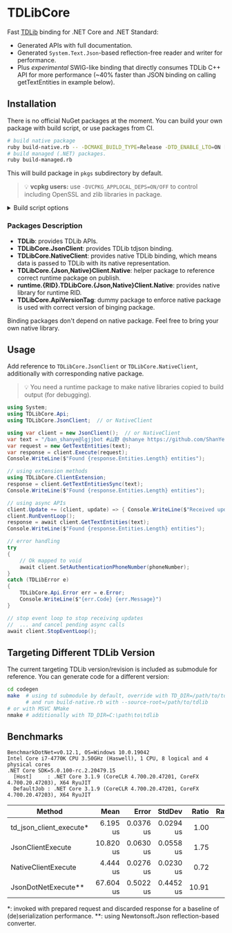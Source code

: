# TDLibCore

Fast [TDLib](https://github.com/tdlib/td) binding for .NET Core and .NET Standard:
  * Generated APIs with full documentation.
  * Generated `System.Text.Json`-based reflection-free reader and writer for performance.
  * Plus *experimental* SWIG-like binding that directly consumes TDLib C++ API for more performance (~40% faster than JSON binding on calling getTextEntities in example below).


## Installation

There is no official NuGet packages at the moment. You can build your own package with build script, or use packages from CI.

```bash
# build native package
ruby build-native.rb -- -DCMAKE_BUILD_TYPE=Release -DTD_ENABLE_LTO=ON [other tdlib CMake options]
# build managed (.NET) packages.
ruby build-managed.rb
```

This will build package in `pkgs` subdirectory by default.

> 💡 **vcpkg users:** use `-DVCPKG_APPLOCAL_DEPS=ON/OFF` to control including OpenSSL and zlib libraries in package.

<details><summary>Build script options</summary>

```
usage: build-managed.rb [options] -- [tdlib CMake options]
    -b, --build-root=DIR             set build root to DIR, defaults to /thisrepo/build
    -o, --output=DIR                 set output directory to DIR, defaults to /thisrepo/pkgs
    -r, --use-release-versioning     remove commit hash from package version
    -h, --help                       Show this message
```

```
usage: build-native.rb [options] -- [tdlib CMake options]
    -b, --build-root=DIR             set build root to DIR, defaults to /thisrepo/build
    -s, --source-root=DIR            set tdlib source root to DIR, defaults to /thisrepo/td
    -o, --output=DIR                 set output directory to DIR, defaults to /thisrepo/pkgs
        --[no-]build-tdjson          build tdjson and runtime.RID.TDLibCore.JsonClient.Native
        --build-tdbridge             build tdbridge and runtime.RID.TDLibCore.NativeClient.Native
    -r, --use-release-versioning     remove commit hash from package version
        --rid=RID                    override RID detection
    -h, --help                       Show this message
```

</details>

### Packages Description

* **TDLib**: provides TDLib APIs.
* **TDLibCore.JsonClient**: provides TDLib tdjson binding.
* **TDLibCore.NativeClient**: provides native TDLib binding, which means data is passed to TDLib with its native representation.
* **TDLibCore.{Json,Native}Client.Native**: helper package to reference correct runtime package on publish.
* **runtime.{RID}.TDLibCore.{Json,Native}Client.Native**: provides native library for runtime RID.
* **TDLibCore.ApiVersionTag**: dummy package to enforce native package is used with correct version of binging package.

Binding packages don't depend on native package. Feel free to bring your own native library.


## Usage

Add reference to `TDLibCore.JsonClient` or `TDLibCore.NativeClient`, additionally with corresponding native package.

> 💡 You need a runtime package to make native libraries copied to build output (for debugging).

```c#
using System;
using TDLibCore.Api;
using TDLibCore.JsonClient;  // or NativeClient

using var client = new JsonClient();  // or NativeClient
var text = "/ban_shanye@lgjjbot #山野 @shanye https://github.com/ShanYe/ shanye@shanye.com \n\r\t少发点山野对大家都好";
var request = new GetTextEntities(text);
var response = client.Execute(request);
Console.WriteLine($"Found {response.Entities.Length} entities");

// using extension methods
using TDLibCore.ClientExtension;
response = client.GetTextEntitiesSync(text);
Console.WriteLine($"Found {response.Entities.Length} entities");

// using async APIs
client.Update += (client, update) => { Console.WriteLine($"Received update of type {update.GetType()}") }
client.RunEventLoop();
response = await client.GetTextEntities(text);
Console.WriteLine($"Found {response.Entities.Length} entities");

// error handling
try
{
    // Ok mapped to void
    await client.SetAuthenticationPhoneNumber(phoneNumber);
}
catch (TDLibError e)
{
    TDLibCore.Api.Error err = e.Error;
    Console.WriteLine($"{err.Code} {err.Message}")
}

// stop event loop to stop receiving updates
//  ... and cancel pending async calls
await client.StopEventLoop();
```

## Targeting Different TDLib Version

The current targeting TDLib version/revision is included as submodule for reference.
You can generate code for a different version:

```bash
cd codegen
make  # using td submodule by default, override with TD_DIR=/path/to/tdlib
      # and run build-native.rb with --source-root=/path/to/tdlib
# or with MSVC NMake
nmake # additionally with TD_DIR=C:\path\to\tdlib
```

## Benchmarks

    BenchmarkDotNet=v0.12.1, OS=Windows 10.0.19042
    Intel Core i7-4770K CPU 3.50GHz (Haswell), 1 CPU, 8 logical and 4 physical cores
    .NET Core SDK=5.0.100-rc.2.20479.15
      [Host]     : .NET Core 3.1.9 (CoreCLR 4.700.20.47201, CoreFX 4.700.20.47203), X64 RyuJIT
      DefaultJob : .NET Core 3.1.9 (CoreCLR 4.700.20.47201, CoreFX 4.700.20.47203), X64 RyuJIT


|                  Method |      Mean |     Error |    StdDev | Ratio | RatioSD |
|------------------------ |----------:|----------:|----------:|------:|--------:|
| td_json_client_execute* |  6.195 us | 0.0376 us | 0.0294 us |  1.00 |    0.00 |
|       JsonClientExecute | 10.820 us | 0.0630 us | 0.0558 us |  1.75 |    0.01 |
|     NativeClientExecute |  4.444 us | 0.0276 us | 0.0230 us |  0.72 |    0.01 |
|     JsonDotNetExecute** | 67.604 us | 0.5022 us | 0.4452 us | 10.91 |    0.10 |

\*: invoked with prepared request and discarded response for a baseline of (de)serialization performance.
\**: using Newtonsoft.Json reflection-based converter.
